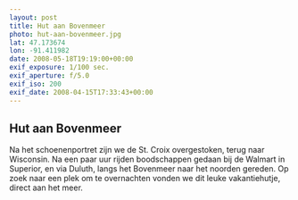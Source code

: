 ```yaml
---
layout: post
title: Hut aan Bovenmeer
photo: hut-aan-bovenmeer.jpg
lat: 47.173674
lon: -91.411982
date: 2008-05-18T19:19:00+00:00
exif_exposure: 1/100 sec.
exif_aperture: f/5.0
exif_iso: 200
exif_date: 2008-04-15T17:33:43+00:00
---
```


## Hut aan Bovenmeer

<p>Na het schoenenportret zijn we de St. Croix overgestoken, terug naar Wisconsin. Na een paar uur rijden boodschappen gedaan bij de Walmart in Superior, en via Duluth, langs het Bovenmeer naar het noorden gereden. Op zoek naar een plek om te overnachten vonden we dit leuke vakantiehutje, direct aan het meer.</p>

